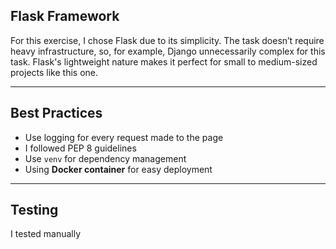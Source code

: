 ## Flask Framework
For this exercise, I chose Flask due to its simplicity. The task doesn’t require heavy infrastructure, so, for example, Django unnecessarily complex for this task. Flask's lightweight nature makes it perfect for small to medium-sized projects like this one.

---
## Best Practices
- Use logging for every request made to the page  
- I followed PEP 8 guidelines  
- Use `venv` for dependency management
- Using **Docker container** for easy deployment

---
## Testing
I tested manually